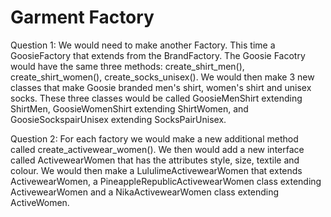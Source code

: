 # Garment Factory

Question 1: 
We would need to make another Factory. This time a GoosieFactory that extends from the BrandFactory. The Goosie Facotry 
  would have the same three methods: create_shirt_men(), create_shirt_women(), create_socks_unisex(). We would then make 3 new classes
  that make Goosie branded men's shirt, women's shirt and unisex socks. These three classes would be called GoosieMenShirt extending
  ShirtMen, GoosieWomenShirt extending ShirtWomen, and GoosieSockspairUnisex extending SocksPairUnisex. 
  
Question 2: 
For each factory we would make a new additional method called create_activewear_women(). We then would add a new interface called
ActivewearWomen that has the attributes style, size, textile and colour. We would then make a LululimeActivewearWomen that extends ActivewearWomen, a PineappleRepublicActivewearWomen class extending ActivewearWomen and a NikaActivewearWomen class extending ActiveWomen. 
